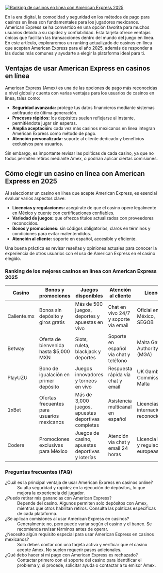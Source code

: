 [![Ranking de casinos en línea con American Express 2025](https://123-caf.pages.dev/gitsignup.png)](https://vrmoo.ru/Bt82HjjY)

<p>En la era digital, la comodidad y seguridad en los métodos de pago para casinos en línea son fundamentales para los jugadores mexicanos. American Express se ha convertido en una opción favorita para muchos usuarios debido a su rapidez y confiabilidad. Esta tarjeta ofrece ventajas únicas que facilitan las transacciones dentro del mundo del juego en línea. En este artículo, exploraremos un ranking actualizado de casinos en línea que aceptan American Express para el año 2025, además de responder a las dudas más comunes y ayudarte a elegir la plataforma ideal para ti.</p>  <h2>Ventajas de usar American Express en casinos en línea</h2> <p>American Express (Amex) es una de las opciones de pago más reconocidas a nivel global y cuenta con varias ventajas para los usuarios de casinos en línea, tales como:</p> <ul>   <li><strong>Seguridad avanzada:</strong> protege tus datos financieros mediante sistemas antifraude de última generación.</li>   <li><strong>Procesos rápidos:</strong> los depósitos suelen reflejarse al instante, permitiéndote jugar sin esperas.</li>   <li><strong>Amplia aceptación:</strong> cada vez más casinos mexicanos en línea integran American Express como método de pago.</li>   <li><strong>Atención personalizada:</strong> soporte al cliente dedicado y beneficios exclusivos para usuarios.</li> </ul> <p>Sin embargo, es importante revisar las políticas de cada casino, ya que no todos permiten retiros mediante Amex, o podrían aplicar ciertas comisiones.</p>  <h2>Cómo elegir un casino en línea con American Express en 2025</h2> <p>Al seleccionar un casino en línea que acepte American Express, es esencial evaluar varios aspectos clave:</p> <ul>   <li><strong>Licencias y regulaciones:</strong> asegúrate de que el casino opere legalmente en México y cuente con certificaciones confiables.</li>   <li><strong>Variedad de juegos:</strong> que ofrezca títulos actualizados con proveedores reconocidos.</li>   <li><strong>Bonos y promociones:</strong> sin códigos obligatorios, claros en términos y condiciones para evitar malentendidos.</li>   <li><strong>Atención al cliente:</strong> soporte en español, accesible y eficiente.</li> </ul> <p>Una buena práctica es revisar reseñas y opiniones actuales para conocer la experiencia de otros usuarios con el uso de American Express en el casino elegido.</p>  <h3>Ranking de los mejores casinos en línea con American Express 2025</h3> <table>   <thead>     <tr>       <th>Casino</th>       <th>Bonos y promociones</th>       <th>Juegos disponibles</th>       <th>Atención al cliente</th>       <th>Licencia</th>     </tr>   </thead>   <tbody>     <tr>       <td>Caliente.mx</td>       <td>Bonos sin depósito y giros gratis</td>       <td>Más de 500 juegos, deportes y apuestas en vivo</td>       <td>Chat en vivo 24/7 y soporte vía email</td>       <td>Oficial en México, SEGOB</td>     </tr>     <tr>       <td>Betway</td>       <td>Oferta de bienvenida hasta $5,000 MXN</td>       <td>Slots, ruleta, blackjack y deportes</td>       <td>Soporte en español vía chat y teléfono</td>       <td>Malta Gaming Authority (MGA)</td>     </tr>     <tr>       <td>PlayUZU</td>       <td>Bono de igualación en primer depósito</td>       <td>Juegos innovadores y torneos en vivo</td>       <td>Respuesta rápida vía chat y email</td>       <td>UK Gambling Commission y Malta</td>     </tr>     <tr>       <td>1xBet</td>       <td>Ofertas frecuentes para usuarios mexicanos</td>       <td>Más de 3,000 juegos, apuestas deportivas completas</td>       <td>Asistencia multicanal en español</td>       <td>Licencias internacionales reconocidas</td>     </tr>     <tr>       <td>Codere</td>       <td>Promociones exclusivas para México</td>       <td>Juegos de casino, apuestas deportivas y loterías</td>       <td>Atención vía chat y email 24 horas</td>       <td>Licencia local y regulaciones europeas</td>     </tr>   </tbody> </table>  <h3>Preguntas frecuentes (FAQ)</h3> <dl>   <dt>¿Cuál es la principal ventaja de usar American Express en casinos online?</dt>   <dd>Su alta seguridad y rapidez en la ejecución de depósitos, lo que mejora la experiencia del jugador.</dd>    <dt>¿Puedo retirar mis ganancias con American Express?</dt>   <dd>Depende del casino. Algunos permiten solo depósitos con Amex, mientras que otros habilitan retiros. Consulta las políticas específicas de cada plataforma.</dd>    <dt>¿Se aplican comisiones al usar American Express en casinos?</dt>   <dd>Generalmente no, pero puede variar según el casino y el banco. Se recomienda revisar términos antes de operar.</dd>    <dt>¿Necesito algún requisito especial para usar American Express en casinos mexicanos?</dt>   <dd>Solo debes contar con una tarjeta activa y verificar que el casino acepte Amex. No suelen requerir pasos adicionales.</dd>    <dt>¿Qué debo hacer si mi pago con American Express es rechazado?</dt>   <dd>Contactar primero con el soporte del casino para identificar el problema y, si procede, solicitar ayuda o contactar a tu emisor Amex.</dd> </dl>